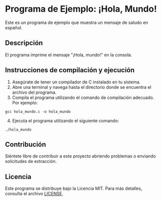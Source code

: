 # Programa de Ejemplo: ¡Hola, Mundo!

Este es un programa de ejemplo que muestra un mensaje de saludo en español.

## Descripción

El programa imprime el mensaje "¡Hola, mundo!" en la consola.

## Instrucciones de compilación y ejecución

1. Asegúrate de tener un compilador de C instalado en tu sistema.
2. Abre una terminal y navega hasta el directorio donde se encuentra el archivo del programa.
3. Compila el programa utilizando el comando de compilación adecuado. Por ejemplo:
```
gcc hola_mundo.c -o hola_mundo
```
4. Ejecuta el programa utilizando el siguiente comando:
```
./hola_mundo
```

## Contribución

Siéntete libre de contribuir a este proyecto abriendo problemas o enviando solicitudes de extracción.

## Licencia

Este programa se distribuye bajo la Licencia MIT. Para más detalles, consulta el archivo [LICENSE](LICENSE).


